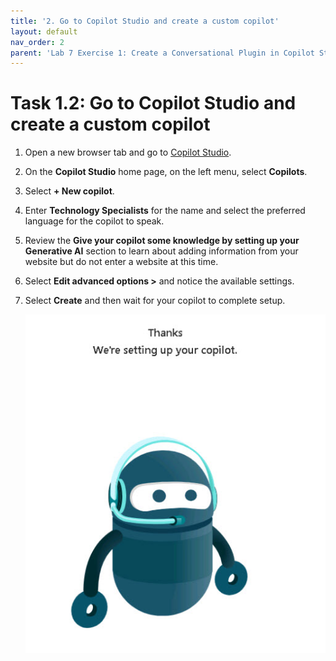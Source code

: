 ```yaml
---
title: '2. Go to Copilot Studio and create a custom copilot'
layout: default
nav_order: 2
parent: 'Lab 7 Exercise 1: Create a Conversational Plugin in Copilot Studio'
---
```


# Task 1.2: Go to Copilot Studio and create a custom copilot

 

1. Open a new browser tab and go to [Copilot Studio](https://copilotstudio.microsoft.com/ "Copilot Studio").  

 

1. On the **Copilot Studio** home page, on the left menu, select **Copilots**. 

 

1. Select **+ New copilot**. 

 

1. Enter **Technology Specialists** for the name and select the preferred language for the copilot to speak. 

 

1. Review the **Give your copilot some knowledge by setting up your Generative AI** section to learn about adding information from your website but do not enter a website at this time. 

 

1. Select **Edit advanced options >** and notice the available settings.  

 

1. Select **Create** and then wait for your copilot to complete setup. 

 

    ![a11.jpg](../media/lab7/a11.jpg) 

     

 
